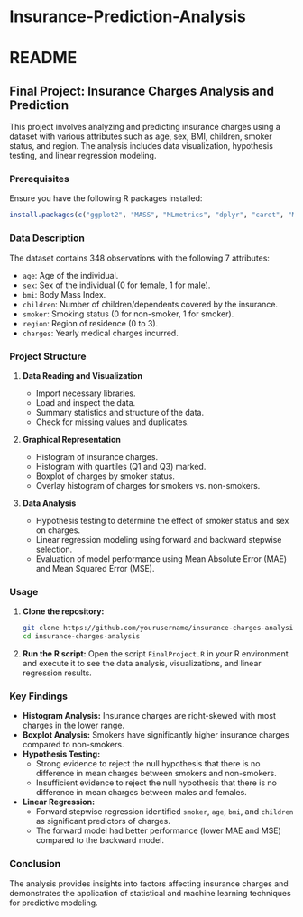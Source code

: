 # Insurance-Prediction-Analysis
# README

## Final Project: Insurance Charges Analysis and Prediction

This project involves analyzing and predicting insurance charges using a dataset with various attributes such as age, sex, BMI, children, smoker status, and region. The analysis includes data visualization, hypothesis testing, and linear regression modeling.

### Prerequisites

Ensure you have the following R packages installed:

```R
install.packages(c("ggplot2", "MASS", "MLmetrics", "dplyr", "caret", "Metrics"))
```

### Data Description

The dataset contains 348 observations with the following 7 attributes:
- `age`: Age of the individual.
- `sex`: Sex of the individual (0 for female, 1 for male).
- `bmi`: Body Mass Index.
- `children`: Number of children/dependents covered by the insurance.
- `smoker`: Smoking status (0 for non-smoker, 1 for smoker).
- `region`: Region of residence (0 to 3).
- `charges`: Yearly medical charges incurred.

### Project Structure

1. **Data Reading and Visualization**
   - Import necessary libraries.
   - Load and inspect the data.
   - Summary statistics and structure of the data.
   - Check for missing values and duplicates.

2. **Graphical Representation**
   - Histogram of insurance charges.
   - Histogram with quartiles (Q1 and Q3) marked.
   - Boxplot of charges by smoker status.
   - Overlay histogram of charges for smokers vs. non-smokers.

3. **Data Analysis**
   - Hypothesis testing to determine the effect of smoker status and sex on charges.
   - Linear regression modeling using forward and backward stepwise selection.
   - Evaluation of model performance using Mean Absolute Error (MAE) and Mean Squared Error (MSE).

### Usage

1. **Clone the repository:**
   ```sh
   git clone https://github.com/yourusername/insurance-charges-analysis.git
   cd insurance-charges-analysis
   ```

2. **Run the R script:**
   Open the script `FinalProject.R` in your R environment and execute it to see the data analysis, visualizations, and linear regression results.

### Key Findings

- **Histogram Analysis:** Insurance charges are right-skewed with most charges in the lower range.
- **Boxplot Analysis:** Smokers have significantly higher insurance charges compared to non-smokers.
- **Hypothesis Testing:**
  - Strong evidence to reject the null hypothesis that there is no difference in mean charges between smokers and non-smokers.
  - Insufficient evidence to reject the null hypothesis that there is no difference in mean charges between males and females.
- **Linear Regression:**
  - Forward stepwise regression identified `smoker`, `age`, `bmi`, and `children` as significant predictors of charges.
  - The forward model had better performance (lower MAE and MSE) compared to the backward model.

### Conclusion

The analysis provides insights into factors affecting insurance charges and demonstrates the application of statistical and machine learning techniques for predictive modeling.

